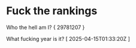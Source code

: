# Fuck the rankings

Who the hell am I?
{ 29781207 }

What fucking year is it?
[ 2025-04-15T01:33:20Z ]
